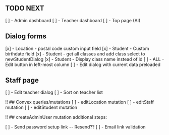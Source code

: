 ## TODO NEXT
[ ] - Admin dashboard
[ ] - Teacher dashboard
[ ] - Top page (AI)

## Dialog forms
[x] - Location - postal code custom input field
[x] - Student - Custom birthdate field
[x] - Student - get all classes and add class select to newStudentDialog
[x] - Student - Display class name instead of id
[ ] - ALL - Edit button in left-most column
[ ] - Edit dialog with current data preloaded


## Staff page
[ ] - Edit teacher dialog
[ ] - Sort on teacher list

!! ## Convex queries/mutations
[ ] - editLocation mutation
[ ] - editStaff mutation
[ ] - editStudent mutation


!! ## createAdminUser mutation additional steps:

[ ] - Send password setup link -- Resend??
[ ] - Email link validation
